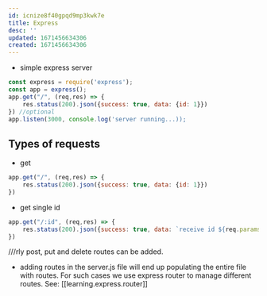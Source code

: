 ```yaml
---
id: icnize8f40gpqd9mp3kwk7e
title: Express
desc: ''
updated: 1671456634306
created: 1671456634306
---
```


- simple express server

```js
const express = require('express');
const app = express();
app.get("/", (req,res) => {
    res.status(200).json({success: true, data: {id: 1}})
}) //optional
app.listen(3000, console.log('server running...));
```

## Types of requests
- get
```js
app.get("/", (req,res) => {
    res.status(200).json({success: true, data: {id: 1}})
})
```
- get single id

```js
app.get("/:id", (req,res) => {
    res.status(200).json({success: true, data: `receive id ${req.params.id}`})
})
```
///rly post, put and delete routes can be added.

- adding routes in the server.js file will end up populating the entire file with routes. For such cases we use express router to manage different routes. See: [[learning.express.router]]

